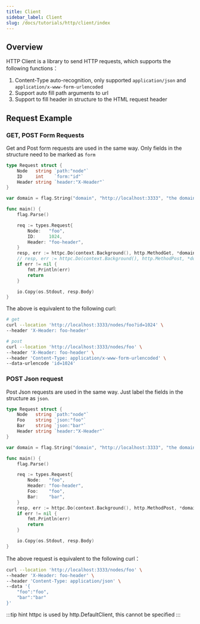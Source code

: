 ```yaml
---
title: Client
sidebar_label: Client
slug: /docs/tutorials/http/client/index
---
```


## Overview

HTTP Client is a library to send HTTP requests, which supports the following functions：

1. Content-Type auto-recognition, only supported `application/json` and `application/x-www-form-urlencoded`
2. Support auto fill path arguments to url
3. Support to fill header in structure to the HTML request header

## Request Example

### GET, POST Form Requests

Get and Post form requests are used in the same way. Only fields in the structure need to be marked as `form`

```go
type Request struct {
    Node   string `path:"node"`
    ID     int    `form:"id"`
    Header string `header:"X-Header"`
}

var domain = flag.String("domain", "http://localhost:3333", "the domain to request")

func main() {
    flag.Parse()

    req := types.Request{
        Node:   "foo",
        ID:     1024,
        Header: "foo-header",
    }
    resp, err := httpc.Do(context.Background(), http.MethodGet, *domain+"/nodes/:node", req)
    // resp, err := httpc.Do(context.Background(), http.MethodPost, *domain+"/nodes/:node", req)
    if err != nil {
        fmt.Println(err)
        return
    }

    io.Copy(os.Stdout, resp.Body)
}
```

The above is equivalent to the following curl:

```bash
# get
curl --location 'http://localhost:3333/nodes/foo?id=1024' \
--header 'X-Header: foo-header'

# post
curl --location 'http://localhost:3333/nodes/foo' \
--header 'X-Header: foo-header' \
--header 'Content-Type: application/x-www-form-urlencoded' \
--data-urlencode 'id=1024'
```

### POST Json request

Post Json requests are used in the same way. Just label the fields in the structure as `json`.

```go
type Request struct {
    Node   string `path:"node"`
    Foo    string `json:"foo"`
    Bar    string `json:"bar"`
    Header string `header:"X-Header"`
}

var domain = flag.String("domain", "http://localhost:3333", "the domain to request")

func main() {
    flag.Parse()

    req := types.Request{
        Node:   "foo",
        Header: "foo-header",
        Foo:    "foo",
        Bar:    "bar",
    }
    resp, err := httpc.Do(context.Background(), http.MethodPost, *domain+"/nodes/:node", req)
    if err != nil {
        fmt.Println(err)
        return
    }

    io.Copy(os.Stdout, resp.Body)
}
```

The above request is equivalent to the following curl：

```bash
curl --location 'http://localhost:3333/nodes/foo' \
--header 'X-Header: foo-header' \
--header 'Content-Type: application/json' \
--data '{
    "foo":"foo",
    "bar":"bar"
}'
```

:::tip hint
httpc is used by http.DefaultClient, this cannot be specified
:::
